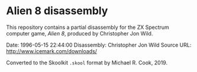 # Alien 8 disassembly

This repository contains a partial disassembly for the ZX Spectrum computer
game, _Alien 8_, produced by Christopher Jon Wild.


Date:        1996-05-15 22:44:00
Disassembly: Christopher Jon Wild
Source URL:  http://www.icemark.com/downloads/

Converted to the Skoolkit `.skool` format by Michael R. Cook, 2019.

